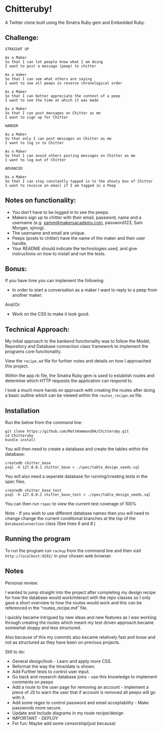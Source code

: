 Chitteruby!
=================

A Twitter clone built using the Sinatra Ruby gem and Embedded Ruby.

Challenge:
-------

```
STRAIGHT UP

As a Maker
So that I can let people know what I am doing  
I want to post a message (peep) to chitter

As a maker
So that I can see what others are saying  
I want to see all peeps in reverse chronological order

As a Maker
So that I can better appreciate the context of a peep
I want to see the time at which it was made

As a Maker
So that I can post messages on Chitter as me
I want to sign up for Chitter

HARDER

As a Maker
So that only I can post messages on Chitter as me
I want to log in to Chitter

As a Maker
So that I can avoid others posting messages on Chitter as me
I want to log out of Chitter

ADVANCED

As a Maker
So that I can stay constantly tapped in to the shouty box of Chitter
I want to receive an email if I am tagged in a Peep
```

Notes on functionality:
------

* You don't have to be logged in to see the peeps.
* Makers sign up to chitter with their email, password, name and a username (e.g. samm@makersacademy.com, password123, Sam Morgan, sjmog).
* The username and email are unique.
* Peeps (posts to chitter) have the name of the maker and their user handle.
* Your README should indicate the technologies used, and give instructions on how to install and run the tests.

Bonus:
-----

If you have time you can implement the following:

* In order to start a conversation as a maker I want to reply to a peep from another maker.

And/Or:

* Work on the CSS to make it look good.

Technical Approach:
-----

My initial approach to the bankend functionality was to follow the Model, Repository and Database connection class framework to implement the programs core functionality.

View the ```recipe.md``` file for further notes and details on how I approached this project.

Within the app.rb file, the Sinatra Ruby gem is used to establish routes and determine which HTTP requests the application can respond to.

I took a much more hands on approach with creating the routes after doing a basic outline which can be viewed within the ```routes_recipe.md``` file.

## Installation 
Run the below from the command line:

```
git clone https://github.com/MattHammond94/Chitteruby.git
cd Chitteruby
bundle install
```

You will then need to create a database and create the tables within the database:

```
createdb chitter_base
psql -h 127.0.0.1 chitter_base < ./spec/table_design_seeds.sql
```

You will also need a seperate database for running/creating tests in the spec files.

```
createdb chitter_base_test
psql -h 127.0.0.1 chitter_base_test < ./spec/table_design_seeds.sql
```

You can then run ```rspec``` to view the current test coverage of 100%

Note - If you wish to use different database names then you will need to change change the current conditional branches at the top of the ```DatabaseConnection``` class (See lines 6 and 8.)

## Running the program

To run the program run ```rackup``` from the command line and then visit ```http://localhost:9292/``` in your chosen web browser.

## Notes

Personal review:

I wanted to jump straight into the project after completing my design recipe for how the database would work/interact with the repo classes so I only gave a short overview to how the routes would work and this can be referenced in the “routes_recipe.md” file.

I quickly became intrigued by new ideas and new features as I was working through creating the routes which meant my test driven approach became somewhat sloppy and less structured.

Also because of this my commits also became relatively fast and loose and not as structured as they have been on previous projects.

Still to do:
* General design/look - Learn and apply more CSS.
* Reformat the way the time/date is shown.
* Add Further tests to control user input.
* Go back and research database joins - use this knowledge to implement comments on peeps
* Add a route to the user page for removing an account - implement a piece of JS to warn the user that if account is removed all peeps will go with it.
* Add some regex to control password and email acceptability - Make passwords more secure.
* Update and include diagrams in my route recipe/design
* IMPORTANT - DEPLOY
* For fun: Maybe add some censorship(just because)
